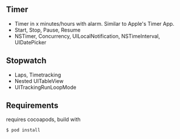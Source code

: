 Timer
------------
 + Timer in x minutes/hours with alarm. Similar to Apple's Timer App.
 + Start, Stop, Pause, Resume
 + NSTimer, Concurrency, UILocalNotification, NSTimeInterval, UIDatePicker

Stopwatch
-------------
 + Laps, Timetracking
 + Nested UITableView
 + UITrackingRunLoopMode


Requirements
------------
requires cocoapods, build with

    $ pod install 
